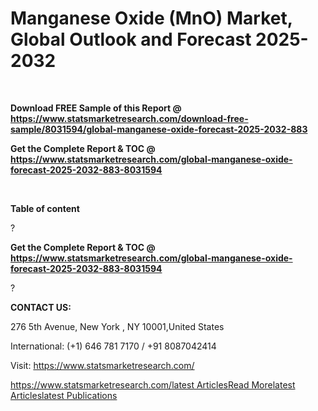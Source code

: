 <h1>Manganese Oxide (MnO) Market, Global Outlook and Forecast 2025-2032</h1><br/><p><strong>Download FREE Sample of this Report @ <a href="https://www.statsmarketresearch.com/download-free-sample/8031594/global-manganese-oxide-forecast-2025-2032-883">https://www.statsmarketresearch.com/download-free-sample/8031594/global-manganese-oxide-forecast-2025-2032-883</a></strong></p>
 
 
 
 <div><b>Get the Complete Report & TOC @ <a href="https://www.statsmarketresearch.com/global-manganese-oxide-forecast-2025-2032-883-8031594">https://www.statsmarketresearch.com/global-manganese-oxide-forecast-2025-2032-883-8031594</a></b></div>
 
 
 
 <p><br />
 
 <b>Table of content</b></p>
 
 
 
 <p>? </p>
 
 
 
 <div><b>Get the Complete Report & TOC @ <a href="https://www.statsmarketresearch.com/global-manganese-oxide-forecast-2025-2032-883-8031594">https://www.statsmarketresearch.com/global-manganese-oxide-forecast-2025-2032-883-8031594</a></b></div>
 
 
 
 <p>? </p>
 
 
 
 <p><b>CONTACT US:</b><br />
 
 276 5th Avenue, New York , NY 10001,United States<br />
 
 International: (+1) 646 781 7170 / +91 8087042414<br />
 
 Visit: <a href="https://www.statsmarketresearch.com/">https://www.statsmarketresearch.com/</a><br />
 
 <a href="https://gyeongbokgung.com">https://www.statsmarketresearch.com/</a><a href="https://hallyeomaritime.com">latest Articles</a><a href="https://jingwansa.com">Read More</a><a href="https://nguoiviet.jp/">latest Articles</a><a href="https://www.intelmarketresearch.com/">latest Publications</a></p>